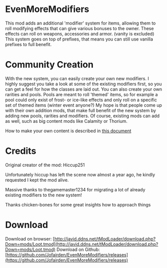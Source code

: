 # EvenMoreModifiers
This mod adds an additional 'modifier' system for items, allowing them to roll modifying effects that can give various bonuses to the owner. These effects can roll on weapons, accessories and armor. (vanity is excluded) This system goes on top of prefixes, that means you can still use vanilla prefixes to full benefit.

# Community Creation
With the new system, you can easily create your own new modifiers. I highly suggest you take a look at some of the existing modifiers first, so you can get a feel for how the classes are laid out. You can also create your own rarities and pools. Pools are meant to roll 'themed' items, so for example a pool could only exist of frost- or ice-like effects and only roll on a specific set of themed items (winter event anyone?) My hope is that people come up with their own addition mods, that make full benefit of the new system by adding new pools, rarities and modifiers. Of course, existing mods can add as well, such as big content mods like Calamity or Thorium.

How to make your own content is described in [this document](https://hackmd.io/s/Hy7uWULiG)

# Credits
Original creator of the mod: Hiccup251

Unfortunately hiccup has left the scene now almost a year ago, he kindly requested I kept the mod alive.

Massive thanks to thegamemaster1234 for migrating a lot of already existing modifiers to the new system!

Thanks chicken-bones for some great insights how to approach things

# Download
Download on browser: [http://javid.ddns.net/tModLoader/download.php?Down=mods/Loot.tmod](http://javid.ddns.net/tModLoader/download.php?Down=mods/Loot.tmod)
Download on Github: [https://github.com/Jofairden/EvenMoreModifiers/releases](https://github.com/Jofairden/EvenMoreModifiers/releases)
